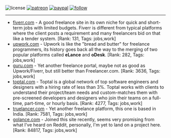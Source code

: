 ![license](https://img.shields.io/github/license/prahladyeri/siterank-stats.svg)
[![patreon](https://img.shields.io/badge/Patreon-brown.svg?logo=patreon)](https://www.patreon.com/prahladyeri)
[![paypal](https://img.shields.io/badge/PayPal-blue.svg?logo=paypal)](https://www.paypal.com/cgi-bin/webscr?cmd=_s-xclick&hosted_button_id=JM8FUXNFUK6EU)
[![follow](https://img.shields.io/twitter/follow/prahladyeri.svg?style=social)](https://twitter.com/prahladyeri)

---
- [fiverr.com](https://www.fiverr.com) - A good freelance site in its own niche for quick and short-term jobs with limited budgets. Fiverr is different from typical platforms where the client posts a requirement and many freelancers bid on that like a tender system. [Rank: 131, Tags: jobs,work]
- [upwork.com](https://www.upwork.com) - Upwork is like the "bread and butter" for freelance programmers, its history goes back all the way to the merging of two popular platforms called **eLance** and **oDesk**. [Rank: 282, Tags: jobs,work]
- [guru.com](https://www.guru.com) - Yet another freelance portal, maybe not as good as Upwork/Fiverr, but still better than Freelancer.com. [Rank: 3636, Tags: jobs,work]
- [toptal.com](https://www.toptal.com) - Toptal is a global network of top software engineers and designers with a hiring rate of less than 3%. Toptal works with clients to understand their project/team needs and custom-matches them with pre-screened developers and designers who join their teams on a full-time, part-time, or hourly basis. [Rank: 4277, Tags: jobs,work]
- [truelancer.com](https://www.truelancer.com) - Yet another freelance platform, this one is based in India. [Rank: 7581, Tags: jobs,work]
- [golance.com](https://golance.com) - Joined this site recently, seems very promising from what I've heard on Reddit, personally, I'm yet to land on a project here. [Rank: 84817, Tags: jobs,work]

